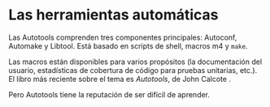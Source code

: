 # Las herramientas automáticas

Las Autotools comprenden tres componentes principales: Autoconf, Automake y Libtool. Está basado en scripts de shell, macros m4 y `make`.

Las macros están disponibles para varios propósitos (la documentación del usuario, estadísticas de cobertura de código para pruebas unitarias, etc.). El libro más reciente sobre el tema es *Autotools*, de John Calcote <span class="autotools"></span>.

Pero Autotools tiene la reputación de ser difícil de aprender.

<!-- Habilitacion del enumeramiento de referencias -->

<div class="biblio-refs"></div>